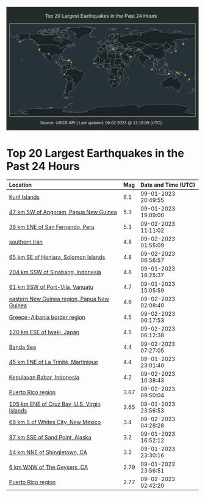 ![Map](./map.png)

# Top 20 Largest Earthquakes in the Past 24 Hours

| Location | Mag | Date and Time (UTC) |
|:---|:---|:---|
| [Kuril Islands](https://earthquake.usgs.gov/earthquakes/eventpage/us7000ksrl) | 6.1 | 09-01-2023 20:49:55 |
| [47 km SW of Angoram, Papua New Guinea](https://earthquake.usgs.gov/earthquakes/eventpage/us7000ksqu) | 5.3 | 09-01-2023 19:09:00 |
| [36 km ENE of San Fernando, Peru](https://earthquake.usgs.gov/earthquakes/eventpage/us7000ksul) | 5.3 | 09-02-2023 11:11:02 |
| [southern Iran](https://earthquake.usgs.gov/earthquakes/eventpage/us7000kssx) | 4.8 | 09-02-2023 01:55:09 |
| [65 km SE of Honiara, Solomon Islands](https://earthquake.usgs.gov/earthquakes/eventpage/us7000kstu) | 4.8 | 09-02-2023 06:56:57 |
| [204 km SSW of Sinabang, Indonesia](https://earthquake.usgs.gov/earthquakes/eventpage/us7000ksqq) | 4.8 | 09-01-2023 18:25:37 |
| [61 km SSW of Port-Vila, Vanuatu](https://earthquake.usgs.gov/earthquakes/eventpage/us7000ksnw) | 4.7 | 09-01-2023 15:05:59 |
| [eastern New Guinea region, Papua New Guinea](https://earthquake.usgs.gov/earthquakes/eventpage/us7000kssv) | 4.6 | 09-02-2023 02:08:40 |
| [Greece-Albania border region](https://earthquake.usgs.gov/earthquakes/eventpage/us7000kstr) | 4.5 | 09-02-2023 06:17:53 |
| [120 km ESE of Iwaki, Japan](https://earthquake.usgs.gov/earthquakes/eventpage/us7000kstt) | 4.5 | 09-02-2023 06:12:38 |
| [Banda Sea](https://earthquake.usgs.gov/earthquakes/eventpage/us7000kstw) | 4.4 | 09-02-2023 07:27:05 |
| [45 km ENE of La Trinité, Martinique](https://earthquake.usgs.gov/earthquakes/eventpage/us7000kss6) | 4.4 | 09-01-2023 23:01:40 |
| [Kepulauan Babar, Indonesia](https://earthquake.usgs.gov/earthquakes/eventpage/us7000ksug) | 4.2 | 09-02-2023 10:38:43 |
| [Puerto Rico region](https://earthquake.usgs.gov/earthquakes/eventpage/pr2023245000) | 3.67 | 09-02-2023 09:50:04 |
| [105 km ENE of Cruz Bay, U.S. Virgin Islands](https://earthquake.usgs.gov/earthquakes/eventpage/pr.2023244001) | 3.65 | 09-01-2023 23:56:53 |
| [66 km S of Whites City, New Mexico](https://earthquake.usgs.gov/earthquakes/eventpage/tx2023redp) | 3.4 | 09-02-2023 04:28:28 |
| [87 km SSE of Sand Point, Alaska](https://earthquake.usgs.gov/earthquakes/eventpage/ak023b7sys5v) | 3.2 | 09-01-2023 16:52:12 |
| [14 km NNE of Shingletown, CA](https://earthquake.usgs.gov/earthquakes/eventpage/nc73931886) | 3.2 | 09-01-2023 23:30:16 |
| [6 km WNW of The Geysers, CA](https://earthquake.usgs.gov/earthquakes/eventpage/nc73931896) | 2.79 | 09-01-2023 23:56:51 |
| [Puerto Rico region](https://earthquake.usgs.gov/earthquakes/eventpage/pr71423183) | 2.77 | 09-02-2023 02:42:20 |
